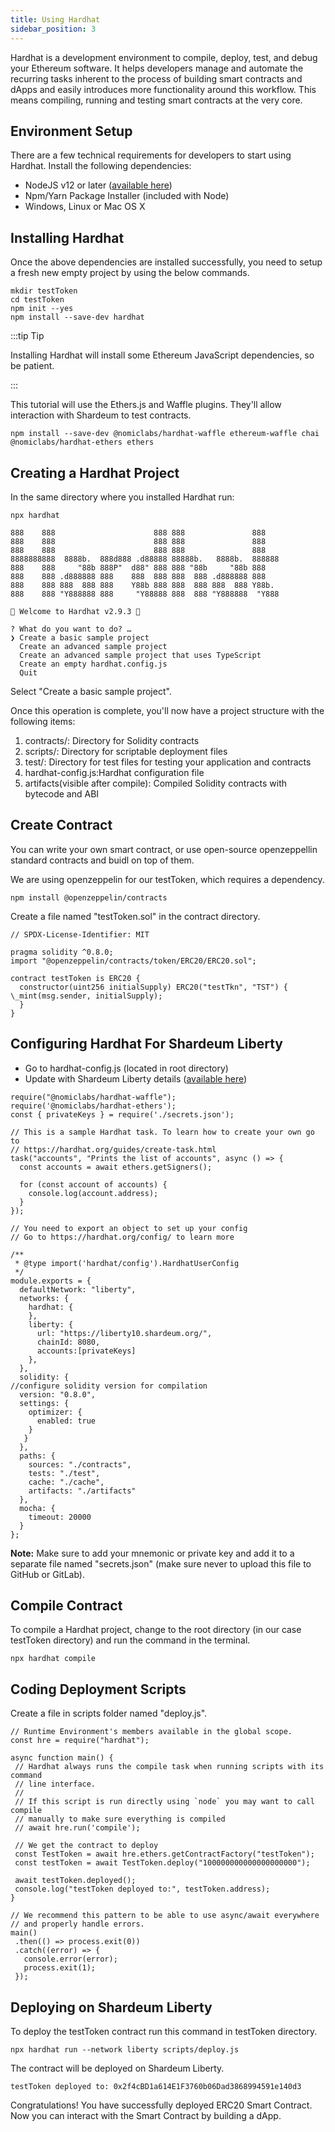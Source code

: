 ```yaml
---
title: Using Hardhat
sidebar_position: 3
---
```


Hardhat is a development environment to compile, deploy, test, and debug your Ethereum software. It helps developers manage and automate the recurring tasks inherent to the process of building smart contracts and dApps and easily introduces more functionality around this workflow. This means compiling, running and testing smart contracts at the very core.

## Environment Setup

There are a few technical requirements for developers to start using Hardhat. Install the following dependencies:

- NodeJS v12 or later ([available here](https://nodejs.org/en/))
- Npm/Yarn Package Installer (included with Node)
- Windows, Linux or Mac OS X

## Installing Hardhat

Once the above dependencies are installed successfully, you need to setup a fresh new empty project by using the below commands.

```
mkdir testToken
cd testToken
npm init --yes
npm install --save-dev hardhat
```

:::tip Tip

Installing Hardhat will install some Ethereum JavaScript dependencies, so be patient.

:::

This tutorial will use the Ethers.js and Waffle plugins. They'll allow interaction with Shardeum to test contracts.

```
npm install --save-dev @nomiclabs/hardhat-waffle ethereum-waffle chai @nomiclabs/hardhat-ethers ethers
```
## Creating a Hardhat Project

In the same directory where you installed Hardhat run:

```
npx hardhat
```


```
888    888                      888 888               888
888    888                      888 888               888
888    888                      888 888               888
8888888888  8888b.  888d888 .d88888 88888b.   8888b.  888888
888    888     "88b 888P"  d88" 888 888 "88b     "88b 888
888    888 .d888888 888    888  888 888  888 .d888888 888
888    888 888  888 888    Y88b 888 888  888 888  888 Y88b.
888    888 "Y888888 888     "Y88888 888  888 "Y888888  "Y888

👷 Welcome to Hardhat v2.9.3 👷‍

? What do you want to do? …
❯ Create a basic sample project
  Create an advanced sample project
  Create an advanced sample project that uses TypeScript
  Create an empty hardhat.config.js
  Quit
```


Select "Create a basic sample project".

Once this operation is complete, you'll now have a project structure with the following items:

1. contracts/: Directory for Solidity contracts
2. scripts/: Directory for scriptable deployment files
3. test/: Directory for test files for testing your application and contracts
4. hardhat-config.js:Hardhat configuration file
5. artifacts(visible after compile): Compiled Solidity contracts with bytecode and ABI

## Create Contract

You can write your own smart contract, or use open-source openzeppellin standard contracts and buidl on top of them.

We are using openzeppelin for our testToken, which requires a dependency.

```
npm install @openzeppelin/contracts
```

Create a file named "testToken.sol" in the contract directory.

```
// SPDX-License-Identifier: MIT

pragma solidity ^0.8.0;
import "@openzeppelin/contracts/token/ERC20/ERC20.sol";

contract testToken is ERC20 {
  constructor(uint256 initialSupply) ERC20("testTkn", "TST") { \_mint(msg.sender, initialSupply);
  }
}
 ```

## Configuring Hardhat For Shardeum Liberty

 - Go to hardhat-config.js (located in root directory)
 - Update with Shardeum Liberty details ([available here](/Network/endpoints))

```
require("@nomiclabs/hardhat-waffle");
require('@nomiclabs/hardhat-ethers');
const { privateKeys } = require('./secrets.json');

// This is a sample Hardhat task. To learn how to create your own go to
// https://hardhat.org/guides/create-task.html
task("accounts", "Prints the list of accounts", async () => {
  const accounts = await ethers.getSigners();

  for (const account of accounts) {
    console.log(account.address);
  }
});

// You need to export an object to set up your config
// Go to https://hardhat.org/config/ to learn more

/**
 * @type import('hardhat/config').HardhatUserConfig
 */
module.exports = {
  defaultNetwork: "liberty",
  networks: {
    hardhat: {
    },
    liberty: {
      url: "https://liberty10.shardeum.org/",
      chainId: 8080,
      accounts:[privateKeys]
    },
  },
  solidity: {
//configure solidity version for compilation
  version: "0.8.0",
  settings: {
    optimizer: {
      enabled: true
    }
   }
  },
  paths: {
    sources: "./contracts",
    tests: "./test",
    cache: "./cache",
    artifacts: "./artifacts"
  },
  mocha: {
    timeout: 20000
  }
};

```

**Note:** Make sure to add your mnemonic or private key and add it to a separate file named "secrets.json" (make sure never to upload this file to GitHub or GitLab).

## Compile Contract

To compile a Hardhat project, change to the root directory (in our case testToken directory) and run the command in the terminal.

```
npx hardhat compile
```

## Coding Deployment Scripts

Create a file in scripts folder named "deploy.js".

```
// Runtime Environment's members available in the global scope.
const hre = require("hardhat");

async function main() {
 // Hardhat always runs the compile task when running scripts with its command
 // line interface.
 //
 // If this script is run directly using `node` you may want to call compile
 // manually to make sure everything is compiled
 // await hre.run('compile');

 // We get the contract to deploy
 const TestToken = await hre.ethers.getContractFactory("testToken");
 const testToken = await TestToken.deploy("100000000000000000000");

 await testToken.deployed();
 console.log("testToken deployed to:", testToken.address);
}

// We recommend this pattern to be able to use async/await everywhere
// and properly handle errors.
main()
 .then(() => process.exit(0))
 .catch((error) => {
   console.error(error);
   process.exit(1);
 });
```

## Deploying on Shardeum Liberty

To deploy the testToken contract run this command in testToken directory.

```
npx hardhat run --network liberty scripts/deploy.js
```

The contract will be deployed on Shardeum Liberty.

```
testToken deployed to: 0x2f4cBD1a614E1F3760b06Dad3868994591e140d3
```
Congratulations! You have successfully deployed ERC20 Smart Contract. Now you can interact with the Smart Contract by building a dApp.
